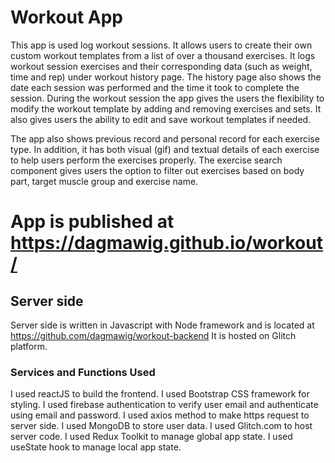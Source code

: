 # Workout App
This app is used log workout sessions. It allows users to create their own custom workout templates from a list of over a thousand exercises. It logs workout session exercises and their corresponding data (such as weight, time and rep) under workout history page. The history page also shows the date each session was performed and the time it took to complete the session. During the workout session the app gives the users the flexibility to modify the workout template by adding and removing exercises and sets. It also gives users the ability to edit and save workout templates if needed. 

The app also shows previous record and personal record for each exercise type. In addition, it has both visual (gif) and textual details of each exercise to help users perform the exercises properly. The exercise search component gives users the option to filter out exercises based on body part, target muscle group and exercise name.

# App is published at https://dagmawig.github.io/workout/

## Server side 
Server side is written in Javascript with Node framework and is located at https://github.com/dagmawig/workout-backend
It is hosted on Glitch platform.

### Services and Functions Used
I used reactJS to build the frontend.
I used Bootstrap CSS framework for styling.
I used firebase authentication to verify user email and authenticate using email and password. 
I used axios method to make https request to server side. 
I used MongoDB to store user data. 
I used Glitch.com to host server code.
I used Redux Toolkit to manage global app state. 
I used useState hook to manage local app state.
